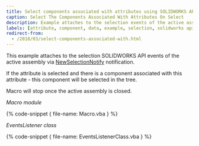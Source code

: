```yaml
---
title: Select components associated with attributes using SOLIDWORKS API
caption: Select The Components Associated With Attributes On Select
description: Example attaches to the selection events of the active assembly
labels: [attribute, component, data, example, selection, solidworks api]
redirect-from:
  - /2018/03/select-components-associated-with.html
---
```

This example attaches to the selection SOLIDWORKS API events of the active assembly via [NewSelectionNotify](http://help.solidworks.com/2018/english/api/sldworksapi/solidworks.interop.sldworks~solidworks.interop.sldworks.dassemblydocevents_newselectionnotifyeventhandler.html) notification.

If the attribute is selected and there is a component associated with this attribute - this component will be selected in the tree.  

Macro will stop once the active assembly is closed.  

*Macro module*

{% code-snippet { file-name: Macro.vba } %}

*EventsListener class*

{% code-snippet { file-name: EventsListenerClass.vba } %}